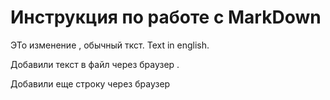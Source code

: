 # Инструкция по работе с MarkDown

ЭТо изменение , обычный ткст. Text in english.

Добавили текст в файл через браузер .

Добавили еще строку через браузер 
